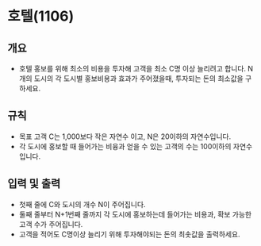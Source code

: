 호텔(1106)
===
## 개요
+ 호텔 홍보를 위해 최소의 비용을 투자해 고객을 최소 C명 이상 늘리려고 합니다. N개의 도시의 각 도시별 홍보비용과 효과가 주어졌을때, 투자되는 돈의 최소값을 구하세요.
## 규칙
+ 목표 고객 C는 1,000보다 작은 자연수 이고, N은 20이하의 자연수입니다.
+ 각 도시에 홍보할 때 들어가는 비융과 얻을 수 있는 고객의 수는 100이하의 자연수입니다.
## 입력 및 출력
+ 첫째 줄에 C와 도시의 개수 N이 주어집니다.
+ 둘째 줄부터 N+1번째 줄까지 각 도시에 홍보하는데 들어가는 비용과, 확보 가능한 고객 수가 주어집니다.
+ 고객을 적어도 C명이상 늘리기 위해 투자해야되는 돈의 최솟값을 출력하세요.